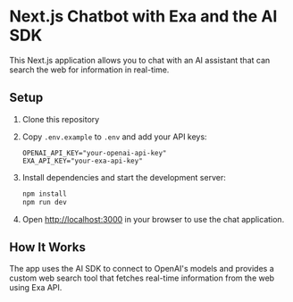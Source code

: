 # Next.js Chatbot with Exa and the AI SDK

This Next.js application allows you to chat with an AI assistant that can search the web for information in real-time.

## Setup

1. Clone this repository
2. Copy `.env.example` to `.env` and add your API keys:
   ```
   OPENAI_API_KEY="your-openai-api-key"
   EXA_API_KEY="your-exa-api-key"
   ```

3. Install dependencies and start the development server:
   ```bash
   npm install
   npm run dev
   ```

4. Open [http://localhost:3000](http://localhost:3000) in your browser to use the chat application.

## How It Works

The app uses the AI SDK to connect to OpenAI's models and provides a custom web search tool that fetches real-time information from the web using Exa API.
